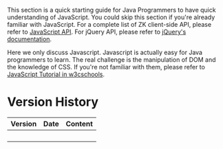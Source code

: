 This section is a quick starting guide for Java Programmers to have
quick understanding of JavaScript. You could skip this section if you're
already familiar with JavaScript. For a complete list of ZK client-side
API, please refer to [JavaScript
API](http://www.zkoss.org/javadoc/latest/jsdoc/). For jQuery API, please
refer to [jQuery's documentation](http://docs.jquery.com/).

Here we only discuss Javascript. Javascript is actually easy for Java
programmers to learn. The real challenge is the manipulation of DOM and
the knowledge of CSS. If you're not familiar with them, please refer to
[JavaScript Tutorial in
w3cschools](http://www.w3schools.com/js/default.asp).

# Version History

| Version | Date | Content |
|---------|------|---------|
|         |      |         |

